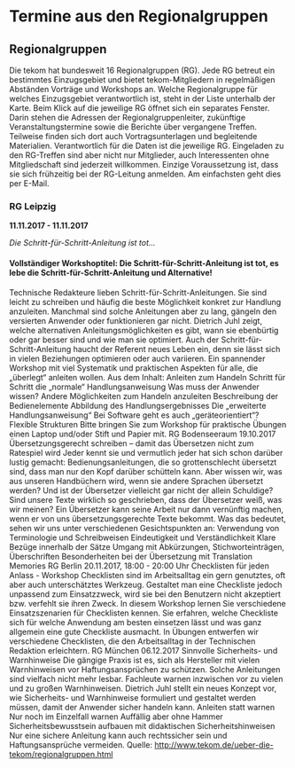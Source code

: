 # Termine aus den Regionalgruppen 
## Regionalgruppen
Die tekom hat bundesweit 16 Regionalgruppen (RG). Jede RG betreut ein bestimmtes Einzugsgebiet und bietet tekom-Mitgliedern in regelmäßigen Abständen Vorträge und Workshops an. Welche Regionalgruppe für welches Einzugsgebiet verantwortlich ist, steht in der Liste unterhalb der Karte. Beim Klick auf die jeweilige RG öffnet sich ein separates Fenster. Darin stehen die Adressen der Regionalgruppenleiter, zukünftige Veranstaltungstermine sowie die Berichte über vergangene Treffen. Teilweise finden sich dort auch Vortragsunterlagen und begleitende Materialien. Verantwortlich für die Daten ist die jeweilige RG.
Eingeladen zu den RG-Treffen sind aber nicht nur Mitglieder, auch Interessenten ohne Mitgliedschaft sind jederzeit willkommen. Einzige Voraussetzung ist, dass sie sich frühzeitig bei der RG-Leitung anmelden. Am einfachsten geht dies per E-Mail.
### RG Leipzig

**11.11.2017 - 11.11.2017**

_Die Schritt-für-Schritt-Anleitung ist tot..._

#### Vollständiger Workshoptitel: Die Schritt-für-Schritt-Anleitung ist tot, es lebe die Schritt-für-Schritt-Anleitung und Alternative!
Technische Redakteure lieben Schritt-für-Schritt-Anleitungen. Sie sind leicht zu schreiben und häufig die beste Möglichkeit konkret zur Handlung anzuleiten.
Manchmal sind solche Anleitungen aber zu lang, gängeln den versierten Anwender oder funktionieren gar nicht.
Dietrich Juhl zeigt, welche alternativen Anleitungsmöglichkeiten es gibt, wann sie ebenbürtig oder gar besser sind und wie man sie optimiert.
Auch der Schritt-für-Schritt-Anleitung haucht der Referent neues Leben ein, denn sie lässt sich in vielen Beziehungen optimieren oder auch variieren. Ein spannender Workshop mit viel Systematik und praktischen Aspekten für alle, die „überlegt“ anleiten wollen.
Aus dem Inhalt:
Anleiten zum Handeln
Schritt für Schritt
die „normale“ Handlungsanweisung
Was muss der Anwender wissen?
Andere Möglichkeiten zum Handeln anzuleiten
Beschreibung der Bedienelemente
Abbildung des Handlungsergebnisses
Die „erweiterte Handlungsanweisung“
Bei Software geht es auch „geräteorientiert“?
Flexible Strukturen
Bitte bringen Sie zum Workshop für praktische Übungen einen Laptop und/oder Stift und Papier mit.
RG Bodenseeraum
19.10.2017
Übersetzungsgerecht schreiben – damit das Übersetzen nicht zum Ratespiel wird
Jeder kennt sie und vermutlich jeder hat sich schon darüber lustig gemacht: Bedienungsanleitungen, die so grottenschlecht übersetzt sind, dass man nur den Kopf darüber schütteln kann.
Aber wissen wir, was aus unseren Handbüchern wird, wenn sie andere Sprachen übersetzt werden? Und ist der Übersetzer vielleicht gar nicht der allein Schuldige? Sind unsere Texte wirklich so geschrieben, dass der Übersetzer weiß, was wir meinen?
Ein Übersetzer kann seine Arbeit nur dann vernünftig machen, wenn er von uns übersetzungsgerechte Texte bekommt.
Was das bedeutet, sehen wir uns unter verschiedenen Gesichtspunkten an:
Verwendung von Terminologie und Schreibweisen
Eindeutigkeit und Verständlichkeit
Klare Bezüge innerhalb der Sätze
Umgang mit Abkürzungen, Stichworteinträgen, Überschriften
Besonderheiten bei der Übersetzung mit Translation Memories
RG Berlin
20.11.2017, 18:00 - 20:00 Uhr
Checklisten für jeden Anlass - Workshop
Checklisten sind im Arbeitsalltag ein gern genutztes, oft aber auch unterschätztes Werkzeug. Gestaltet man eine Checkliste jedoch unpassend zum Einsatzzweck, wird sie bei den Benutzern nicht akzeptiert bzw. verfehlt sie ihren Zweck.
In diesem Workshop lernen Sie verschiedene Einsatzszenarien für Checklisten kennen. Sie erfahren, welche Checkliste sich für welche Anwendung am besten einsetzen lässt und was ganz allgemein eine gute Checkliste ausmacht.
In Übungen entwerfen wir verschiedene Checklisten, die den Arbeitsalltag in der Technischen Redaktion erleichtern.
RG München
06.12.2017
Sinnvolle Sicherheits- und Warnhinweise
Die gängige Praxis ist es, sich als Hersteller mit vielen Warnhinweisen vor Haftungsansprüchen zu schützen.
Solche Anleitungen sind vielfach nicht mehr lesbar.
Fachleute warnen inzwischen vor zu vielen und zu großen Warnhinweisen.
Dietrich Juhl stellt ein neues Konzept vor, wie Sicherheits- und Warnhinweise formuliert und gestaltet werden müssen, damit der Anwender sicher handeln kann.
Anleiten statt warnen
Nur noch im Einzelfall warnen
Auffällig aber ohne Hammer
Sicherheitsbewusstsein aufbauen mit didaktischen Sicherheitshinweisen
Nur eine sichere Anleitung kann auch rechtssicher sein und Haftungsansprüche vermeiden.
Quelle: http://www.tekom.de/ueber-die-tekom/regionalgruppen.html
